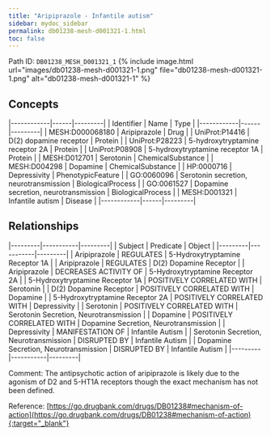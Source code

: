 ```yaml
---
title: "Aripiprazole - Infantile autism"
sidebar: mydoc_sidebar
permalink: db01238-mesh-d001321-1.html
toc: false 
---
```



Path ID: `DB01238_MESH_D001321_1`
{% include image.html url="images/db01238-mesh-d001321-1.png" file="db01238-mesh-d001321-1.png" alt="db01238-mesh-d001321-1" %}

## Concepts

|------------|------|---------|
| Identifier | Name | Type    |
|------------|------|---------|
| MESH:D000068180 | Aripiprazole | Drug |
| UniProt:P14416 | D(2) dopamine receptor | Protein |
| UniProt:P28223 | 5-hydroxytryptamine receptor 2A | Protein |
| UniProt:P08908 | 5-hydroxytryptamine receptor 1A | Protein |
| MESH:D012701 | Serotonin | ChemicalSubstance |
| MESH:D004298 | Dopamine | ChemicalSubstance |
| HP:0000716 | Depressivity | PhenotypicFeature |
| GO:0060096 | Serotonin secretion, neurotransmission | BiologicalProcess |
| GO:0061527 | Dopamine secretion, neurotransmission | BiologicalProcess |
| MESH:D001321 | Infantile autism | Disease |
|------------|------|---------|

## Relationships

|---------|-----------|---------|
| Subject | Predicate | Object  |
|---------|-----------|---------|
| Aripiprazole | REGULATES | 5-Hydroxytryptamine Receptor 1A |
| Aripiprazole | REGULATES | D(2) Dopamine Receptor |
| Aripiprazole | DECREASES ACTIVITY OF | 5-Hydroxytryptamine Receptor 2A |
| 5-Hydroxytryptamine Receptor 1A | POSITIVELY CORRELATED WITH | Serotonin |
| D(2) Dopamine Receptor | POSITIVELY CORRELATED WITH | Dopamine |
| 5-Hydroxytryptamine Receptor 2A | POSITIVELY CORRELATED WITH | Depressivity |
| Serotonin | POSITIVELY CORRELATED WITH | Serotonin Secretion, Neurotransmission |
| Dopamine | POSITIVELY CORRELATED WITH | Dopamine Secretion, Neurotransmission |
| Depressivity | MANIFESTATION OF | Infantile Autism |
| Serotonin Secretion, Neurotransmission | DISRUPTED BY | Infantile Autism |
| Dopamine Secretion, Neurotransmission | DISRUPTED BY | Infantile Autism |
|---------|-----------|---------|

Comment: The antipsychotic action of aripiprazole is likely due to the agonism of D2 and 5-HT1A receptors though the exact mechanism has not been defined.

Reference: [https://go.drugbank.com/drugs/DB01238#mechanism-of-action](https://go.drugbank.com/drugs/DB01238#mechanism-of-action){:target="_blank"}